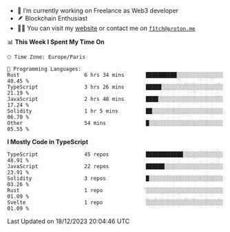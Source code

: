 - 🔭 I’m currently working on Freelance as Web3 developer
- 🪶 Blockchain Enthusiast
- 👨‍💻 You can visit my [website](https://f1tch.xyz) or contact me on [`f1tch@proton.me`](mailto:f1tch@proton.me)

<!--START_SECTION:waka-->
📊 **This Week I Spent My Time On** 

```text
🕑︎ Time Zone: Europe/Paris

💬 Programming Languages: 
Rust                     6 hrs 34 mins       ██████████░░░░░░░░░░░░░░░   40.45 % 
TypeScript               3 hrs 26 mins       █████░░░░░░░░░░░░░░░░░░░░   21.19 % 
JavaScript               2 hrs 48 mins       ████░░░░░░░░░░░░░░░░░░░░░   17.24 % 
Solidity                 1 hr 5 mins         ██░░░░░░░░░░░░░░░░░░░░░░░   06.70 % 
Other                    54 mins             █░░░░░░░░░░░░░░░░░░░░░░░░   05.55 % 
```

**I Mostly Code in TypeScript** 

```text
TypeScript               45 repos            ████████████░░░░░░░░░░░░░   48.91 % 
JavaScript               22 repos            ██████░░░░░░░░░░░░░░░░░░░   23.91 % 
Solidity                 3 repos             █░░░░░░░░░░░░░░░░░░░░░░░░   03.26 % 
Rust                     1 repo              ░░░░░░░░░░░░░░░░░░░░░░░░░   01.09 % 
Svelte                   1 repo              ░░░░░░░░░░░░░░░░░░░░░░░░░   01.09 % 
```




 Last Updated on 18/12/2023 20:04:46 UTC
<!--END_SECTION:waka-->
